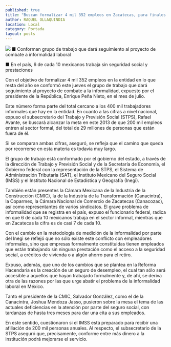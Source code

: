 ```yaml
---
published: true
title: "Buscan formalizar 4 mil 352 empleos en Zacatecas, para finales de este año"
author: RAQUEL OLLAQUINDIA
location: Local
category: Portada
layout: posts
---
```


![](http://i.imgur.com/OXnE0oXm.jpg)
■ Conforman grupo de trabajo que dará seguimiento al proyecto de combate a informalidad laboral

■ En el país, 6 de cada 10 mexicanos  trabaja sin seguridad social y prestaciones

Con el objetivo de formalizar 4 mil 352 empleos en la entidad en lo que resta del año se conformó este jueves el grupo de trabajo que dará seguimiento al proyecto de combate a la informalidad, expuesto por el presidente de la República, Enrique Peña Nieto, en el mes de julio.

Este número forma parte del total cercano a los 400 mil trabajadores informales que hay en la entidad. En cuanto a las cifras a nivel nacional, expuso el subsecretario del Trabajo y Previsión Social (STPS), Rafael Avante, se buscará alcanzar la meta en este 2013 de que 200 mil empleos entren al sector formal, del total de 29 millones de personas que están fuera de él.

Si se comparan ambas cifras, aseguró, se refleja que el camino que queda por recorrerse en esta materia es todavía muy largo.

El grupo de trabajo está conformado por el gobierno del estado, a través de la dirección de Trabajo y Previsión Social y de la Secretaría de Economía, el Gobierno federal con la representación de la STPS, el Sistema de Administración Tributaria (SAT), el Instituto Mexicano del Seguro Social (IMSS) y el Instituto Nacional de Estadística y Geografía (Inegi).

También están presentes la Cámara Mexicana de la Industria de la Construcción (CMIC), la de la Industria de la Transformación (Canacintra), la Coparmex, la Cámara Nacional de Comercio de Zacatecas (Canacozac), así como representantes de varios sindicatos.
El grave problema de informalidad que se registra en el país, expuso el funcionario federal, radica en que 6 de cada 10 mexicanos  trabaja en el sector informal, mientras que en Zacatecas la cifra es de casi 7 de cada 10.

Con el cambio en la metodología de medición de la informalidad por parte del Inegi se reflejó que no sólo existe este conflicto con empleadores informales, sino que empresas formalmente constituidas tienen empleados que están trabajando sin ninguna prestación como el acceso a la seguridad social, a créditos de vivienda o a algún ahorro para el retiro.

Expuso, además, que uno de los cambios que se plantea en la Reforma Hacendaria es la creación de un seguro de desempleo, el cual tan sólo será accesible a aquellos que hayan trabajado formalmente y, de ahí, se deriva otra de las razones por las que urge abatir el problema de la informalidad laboral en México.

Tanto el presidente de la CMIC, Salvador González, como el de la Canacintra, Joshua Mendoza Jasso, pusieron sobre la mesa el tema de las actuales deficiencias en la atención por parte del seguro social, con tardanzas de hasta tres meses para dar una cita a sus empleados.

En este sentido, cuestionaron si el IMSS está preparado para recibir una afiliación de 200 mil personas anuales. Al respecto, el subsecretario de la STPS aseguró que, precisamente, conforme entre más dinero a la institución podrá mejorarse el servicio.
